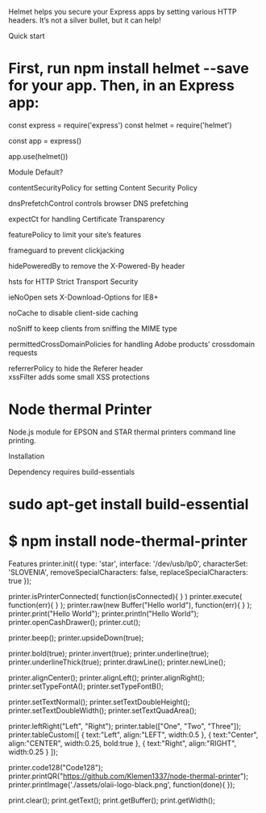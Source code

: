 Helmet helps you secure your Express apps by setting various HTTP headers. It’s not a silver bullet, but it can help!

Quick start

# First, run npm install helmet --save for your app. Then, in an Express app:

const express = require('express')
const helmet = require('helmet')

const app = express()

app.use(helmet())



Module	Default?

 contentSecurityPolicy for setting Content Security Policy

 dnsPrefetchControl controls browser DNS prefetching

 expectCt for handling Certificate Transparency	

 featurePolicy to limit your site’s features	

 frameguard to prevent clickjacking	

 hidePoweredBy to remove the X-Powered-By header
	
 hsts for HTTP Strict Transport Security	

 ieNoOpen sets X-Download-Options for IE8+	

 noCache to disable client-side caching	

 noSniff to keep clients from sniffing the MIME type	

 permittedCrossDomainPolicies for handling Adobe products’ crossdomain requests	

 referrerPolicy to hide the Referer header	
 xssFilter adds some small XSS protections




# Node thermal Printer

Node.js module for EPSON and STAR thermal printers command line printing.



Installation

Dependency requires build-essentials

# sudo apt-get install build-essential

# $ npm install node-thermal-printer

Features
printer.init({
  type: 'star', 
  interface: '/dev/usb/lp0',
  characterSet: 'SLOVENIA',
  removeSpecialCharacters: false,
  replaceSpecialCharacters: true
});
 
printer.isPrinterConnected( function(isConnected){ } )
printer.execute( function(err){ } );
printer.raw(new Buffer("Hello world"), function(err){ } ); 
printer.print("Hello World");
printer.println("Hello World");
printer.openCashDrawer();
printer.cut();

printer.beep();
printer.upsideDown(true);
 
printer.bold(true);
printer.invert(true);
printer.underline(true);
printer.underlineThick(true);
printer.drawLine();
printer.newLine();
 
printer.alignCenter(); 
printer.alignLeft(); 
printer.alignRight();
printer.setTypeFontA();
printer.setTypeFontB();
 
printer.setTextNormal(); 
printer.setTextDoubleHeight();
printer.setTextDoubleWidth(); 
printer.setTextQuadArea();
 
printer.leftRight("Left", "Right");
printer.table(["One", "Two", "Three"]);
printer.tableCustom([
  { text:"Left", align:"LEFT", width:0.5 },
  { text:"Center", align:"CENTER", width:0.25, bold:true },
  { text:"Right", align:"RIGHT", width:0.25 }
]);
 
printer.code128("Code128");
printer.printQR("https://github.com/Klemen1337/node-thermal-printer"); 
printer.printImage('./assets/olaii-logo-black.png', function(done){ }); 
 
print.clear();
print.getText();
print.getBuffer();
print.getWidth(); 
 
